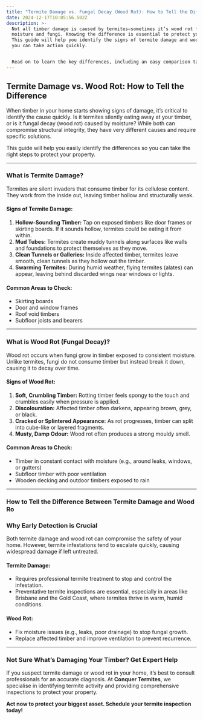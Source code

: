 ```yaml
---
title: "Termite Damage vs. Fungal Decay (Wood Rot): How to Tell the Difference"
date: 2024-12-17T10:05:56.502Z
description: >-
  Not all timber damage is caused by termites—sometimes it’s wood rot from
  moisture and fungi. Knowing the difference is essential to protect your home.
  This guide will help you identify the signs of termite damage and wood rot, so
  you can take action quickly.


  Read on to learn the key differences, including an easy comparison table, and find out where to check for these issues in your home.
---
```



## **Termite Damage vs. Wood Rot: How to Tell the Difference**

When timber in your home starts showing signs of damage, it’s critical to identify the cause quickly. Is it termites silently eating away at your timber, or is it fungal decay (wood rot) caused by moisture? While both can compromise structural integrity, they have very different causes and require specific solutions.

This guide will help you easily identify the differences so you can take the right steps to protect your property.

- - -

### **What is Termite Damage?**

Termites are silent invaders that consume timber for its cellulose content. They work from the inside out, leaving timber hollow and structurally weak.

#### **Signs of Termite Damage:**

1. **Hollow-Sounding Timber:** Tap on exposed timbers like door frames or skirting boards. If it sounds hollow, termites could be eating it from within.
2. **Mud Tubes:** Termites create muddy tunnels along surfaces like walls and foundations to protect themselves as they move.
3. **Clean Tunnels or Galleries:** Inside affected timber, termites leave smooth, clean tunnels as they hollow out the timber.
4. **Swarming Termites:** During humid weather, flying termites (alates) can appear, leaving behind discarded wings near windows or lights.

#### **Common Areas to Check:**

* Skirting boards
* Door and window frames
* Roof void timbers
* Subfloor joists and bearers

- - -

### **What is Wood Rot (Fungal Decay)?**

Wood rot occurs when fungi grow in timber exposed to consistent moisture. Unlike termites, fungi do not consume timber but instead break it down, causing it to decay over time.

#### **Signs of Wood Rot:**

1. **Soft, Crumbling Timber:** Rotting timber feels spongy to the touch and crumbles easily when pressure is applied.
2. **Discolouration:** Affected timber often darkens, appearing brown, grey, or black.
3. **Cracked or Splintered Appearance:** As rot progresses, timber can split into cube-like or layered fragments.
4. **Musty, Damp Odour:** Wood rot often produces a strong mouldy smell.

#### **Common Areas to Check:**

* Timber in constant contact with moisture (e.g., around leaks, windows, or gutters)
* Subfloor timber with poor ventilation
* Wooden decking and outdoor timbers exposed to rain

- - -

### **How to Tell the Difference Between Termite Damage and Wood Ro**

### **Why Early Detection is Crucial**

Both termite damage and wood rot can compromise the safety of your home. However, termite infestations tend to escalate quickly, causing widespread damage if left untreated.

#### **Termite Damage:**

* Requires professional termite treatment to stop and control the infestation.
* Preventative termite inspections are essential, especially in areas like Brisbane and the Gold Coast, where termites thrive in warm, humid conditions.

#### **Wood Rot:**

* Fix moisture issues (e.g., leaks, poor drainage) to stop fungal growth.
* Replace affected timber and improve ventilation to prevent recurrence.

- - -

### **Not Sure What’s Damaging Your Timber? Get Expert Help**

If you suspect termite damage or wood rot in your home, it’s best to consult professionals for an accurate diagnosis. At **Conquer Termites**, we specialise in identifying termite activity and providing comprehensive inspections to protect your property.

**Act now to protect your biggest asset. Schedule your termite inspection today!**
